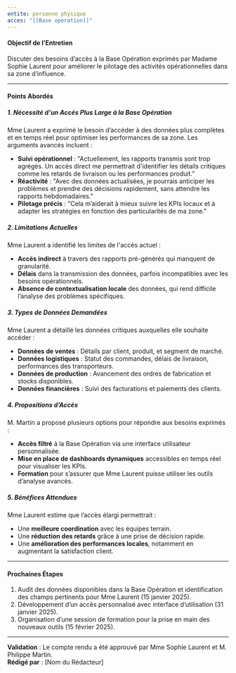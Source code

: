 ```yaml
---
entite: personne physique
acces: "[[Base operation]]"
---
```

#### Objectif de l’Entretien

Discuter des besoins d’accès à la Base Opération exprimés par Madame Sophie Laurent pour améliorer le pilotage des activités opérationnelles dans sa zone d’influence.

---

#### Points Abordés

##### 1. **Nécessité d'un Accès Plus Large à la Base Opération**

Mme Laurent a exprimé le besoin d’accéder à des données plus complètes et en temps réel pour optimiser les performances de sa zone. Les arguments avancés incluent :

- **Suivi opérationnel** : "Actuellement, les rapports transmis sont trop agrégés. Un accès direct me permettrait d'identifier les détails critiques comme les retards de livraison ou les performances produit."
- **Réactivité** : "Avec des données actualisées, je pourrais anticiper les problèmes et prendre des décisions rapidement, sans attendre les rapports hebdomadaires."
- **Pilotage précis** : "Cela m’aiderait à mieux suivre les KPIs locaux et à adapter les stratégies en fonction des particularités de ma zone."

##### 2. **Limitations Actuelles**

Mme Laurent a identifié les limites de l'accès actuel :

- **Accès indirect** à travers des rapports pré-générés qui manquent de granularité.
- **Délais** dans la transmission des données, parfois incompatibles avec les besoins opérationnels.
- **Absence de contextualisation locale** des données, qui rend difficile l’analyse des problèmes spécifiques.

##### 3. **Types de Données Demandées**

Mme Laurent a détaillé les données critiques auxquelles elle souhaite accéder :

- **Données de ventes** : Détails par client, produit, et segment de marché.
- **Données logistiques** : Statut des commandes, délais de livraison, performances des transporteurs.
- **Données de production** : Avancement des ordres de fabrication et stocks disponibles.
- **Données financières** : Suivi des facturations et paiements des clients.

##### 4. **Propositions d’Accès**

M. Martin a proposé plusieurs options pour répondre aux besoins exprimés :

- **Accès filtré** à la Base Opération via une interface utilisateur personnalisée.
- **Mise en place de dashboards dynamiques** accessibles en temps réel pour visualiser les KPIs.
- **Formation** pour s’assurer que Mme Laurent puisse utiliser les outils d’analyse avancés.

##### 5. **Bénéfices Attendues**

Mme Laurent estime que l’accès élargi permettrait :

- Une **meilleure coordination** avec les équipes terrain.
- Une **réduction des retards** grâce à une prise de décision rapide.
- Une **amélioration des performances locales**, notamment en augmentant la satisfaction client.

---

#### Prochaines Étapes

1. Audit des données disponibles dans la Base Opération et identification des champs pertinents pour Mme Laurent (15 janvier 2025).
2. Développement d’un accès personnalisé avec interface d’utilisation (31 janvier 2025).
3. Organisation d’une session de formation pour la prise en main des nouveaux outils (15 février 2025).

---

**Validation** : Le compte rendu a été approuvé par Mme Sophie Laurent et M. Philippe Martin.  
**Rédigé par** : [Nom du Rédacteur]